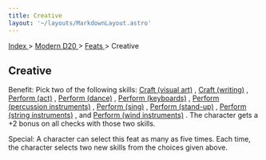 ```yaml
---
title: Creative
layout: '~/layouts/MarkdownLayout.astro'
---
```


[ Index ](/) > [ Modern D20 ](/modern.d20.srd) > [ Feats ](/modern.d20.srd/feats) > Creative

##  Creative

Benefit: Pick two of the following skills: [ Craft (visual art)](/modern.d20.srd/skills/craft.visual.art) , [ Craft (writing)](/modern.d20.srd/skills/craft.writing) , [ Perform (act)](/modern.d20.srd/skills/perform) , [ Perform (dance)](/modern.d20.srd/skills/perform) , [ Perform (keyboards)](/modern.d20.srd/skills/perform) , [ Perform (percussion instruments)](/modern.d20.srd/skills/perform) , [ Perform (sing)](/modern.d20.srd/skills/perform) , [ Perform (stand-up)](/modern.d20.srd/skills/perform) , [ Perform (string instruments)](/modern.d20.srd/skills/perform) , and [ Perform (wind instruments)](/modern.d20.srd/skills/perform) . The character gets a +2 bonus on all
checks with those two skills.

Special: A character can select this feat as many as five times. Each time,
the character selects two new skills from the choices given above.

